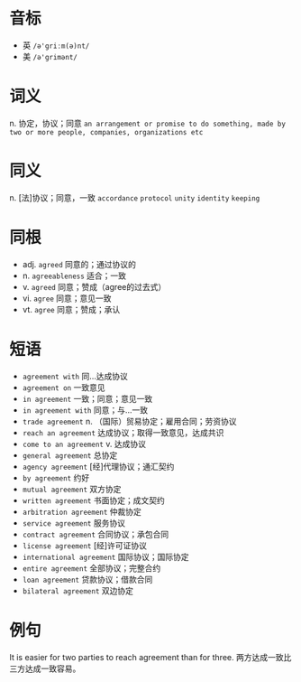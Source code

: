 # 音标

- 英 `/ə'griːm(ə)nt/`
- 美 `/ə'grimənt/`

# 词义

n. 协定，协议；同意
`an arrangement or promise to do something, made by two or more people, companies, organizations etc`

# 同义

n. [法]协议；同意，一致
`accordance` `protocol` `unity` `identity` `keeping`

# 同根

- adj. `agreed` 同意的；通过协议的
- n. `agreeableness` 适合；一致
- v. `agreed` 同意；赞成（agree的过去式）
- vi. `agree` 同意；意见一致
- vt. `agree` 同意；赞成；承认

# 短语

- `agreement with` 同…达成协议
- `agreement on` 一致意见
- `in agreement` 一致；同意；意见一致
- `in agreement with` 同意；与…一致
- `trade agreement` n. （国际）贸易协定；雇用合同；劳资协议
- `reach an agreement` 达成协议；取得一致意见，达成共识
- `come to an agreement` v. 达成协议
- `general agreement` 总协定
- `agency agreement` [经]代理协议；通汇契约
- `by agreement` 约好
- `mutual agreement` 双方协定
- `written agreement` 书面协定；成文契约
- `arbitration agreement` 仲裁协定
- `service agreement` 服务协议
- `contract agreement` 合同协议；承包合同
- `license agreement` [经]许可证协议
- `international agreement` 国际协议；国际协定
- `entire agreement` 全部协议；完整合约
- `loan agreement` 贷款协议；借款合同
- `bilateral agreement` 双边协定

# 例句

It is easier for two parties to reach agreement than for three.
两方达成一致比三方达成一致容易。


